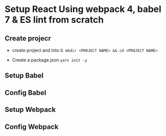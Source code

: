 # Setup React Using webpack 4, babel 7 & ES lint from scratch
## Create projecr
- create project and into it.
`mkdir <PROJECT NAME> && cd <PROJECT NAME>`

- Create a package.json
`yarn init -y`

## Setup Babel

## Config Babel

## Setup Webpack

## Config Webpack